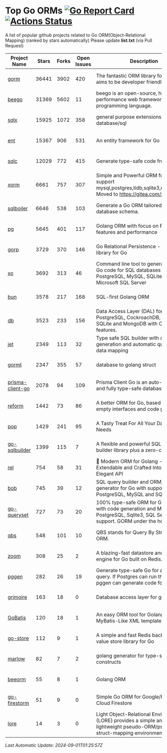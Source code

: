 # Top Go ORMs [![Go Report Card](https://goreportcard.com/badge/github.com/d-tsuji/awesome-go-orms)](https://goreportcard.com/report/github.com/d-tsuji/awesome-go-orms) [![Actions Status](https://github.com/d-tsuji/awesome-go-orms/workflows/CI/badge.svg)](https://github.com/d-tsuji/awesome-go-orms/actions)
A list of popular github projects related to Go ORM(Object-Relational Mapping) (ranked by stars automatically)
Please update **list.txt** (via Pull Request)

| Project Name | Stars | Forks | Open Issues | Description | Last Update |
| ------------ | ----- | ----- | ----------- | ----------- | ----------- |
| [gorm](https://github.com/go-gorm/gorm) | 36441 | 3902 | 420 | The fantastic ORM library for Golang, aims to be developer friendly | 2024-09-01 00:06:59 |
| [beego](https://github.com/beego/beego) | 31369 | 5602 | 11 | beego is an open-source, high-performance web framework for the Go programming language. | 2024-08-31 17:29:42 |
| [sqlx](https://github.com/jmoiron/sqlx) | 15925 | 1072 | 358 | general purpose extensions to golang's database/sql | 2024-08-31 12:10:56 |
| [ent](https://github.com/ent/ent) | 15367 | 906 | 531 | An entity framework for Go | 2024-08-31 17:50:54 |
| [sqlc](https://github.com/sqlc-dev/sqlc) | 12029 | 772 | 415 | Generate type-safe code from SQL | 2024-09-01 01:03:52 |
| [xorm](https://github.com/go-xorm/xorm) | 6661 | 757 | 307 | Simple and Powerful ORM for Go, support mysql,postgres,tidb,sqlite3,mssql,oracle, Moved to https://gitea.com/xorm/xorm | 2024-08-28 19:40:15 |
| [sqlboiler](https://github.com/volatiletech/sqlboiler) | 6646 | 538 | 103 | Generate a Go ORM tailored to your database schema. | 2024-08-31 20:24:11 |
| [pg](https://github.com/go-pg/pg) | 5645 | 401 | 117 | Golang ORM with focus on PostgreSQL features and performance | 2024-08-31 15:39:09 |
| [gorp](https://github.com/go-gorp/gorp) | 3729 | 370 | 146 | Go Relational Persistence - an ORM-ish library for Go | 2024-08-26 06:49:48 |
| [xo](https://github.com/xo/xo) | 3692 | 313 | 46 | Command line tool to generate idiomatic Go code for SQL databases supporting PostgreSQL, MySQL, SQLite, Oracle, and Microsoft SQL Server | 2024-08-28 20:20:38 |
| [bun](https://github.com/uptrace/bun) | 3578 | 217 | 168 | SQL-first Golang ORM | 2024-08-31 19:37:32 |
| [db](https://github.com/upper/db) | 3523 | 233 | 156 | Data Access Layer (DAL) for PostgreSQL, CockroachDB, MySQL, SQLite and MongoDB with ORM-like features. | 2024-08-25 21:02:26 |
| [jet](https://github.com/go-jet/jet) | 2349 | 113 | 32 | Type safe SQL builder with code generation and automatic query result data mapping | 2024-08-31 09:21:01 |
| [gormt](https://github.com/xxjwxc/gormt) | 2347 | 355 | 57 | database to golang struct | 2024-08-28 09:15:12 |
| [prisma-client-go](https://github.com/steebchen/prisma-client-go) | 2078 | 94 | 109 | Prisma Client Go is an auto-generated and fully type-safe database client | 2024-08-31 15:09:19 |
| [reform](https://github.com/go-reform/reform) | 1442 | 73 | 86 | A better ORM for Go, based on non-empty interfaces and code generation. | 2024-08-29 04:26:46 |
| [pop](https://github.com/gobuffalo/pop) | 1429 | 241 | 95 | A Tasty Treat For All Your Database Needs | 2024-08-29 01:59:56 |
| [go-sqlbuilder](https://github.com/huandu/go-sqlbuilder) | 1399 | 115 | 7 | A flexible and powerful SQL string builder library plus a zero-config ORM. | 2024-08-31 17:01:21 |
| [rel](https://github.com/go-rel/rel) | 754 | 58 | 31 | :gem: Modern ORM for Golang - Testable, Extendable and Crafted Into a Clean and Elegant API | 2024-08-31 19:04:43 |
| [bob](https://github.com/stephenafamo/bob) | 745 | 39 | 12 | SQL query builder and ORM/Factory generator for Go with support for PostgreSQL, MySQL and SQLite | 2024-08-30 13:44:31 |
| [go-queryset](https://github.com/jirfag/go-queryset) | 727 | 73 | 20 | 100% type-safe ORM for Go (Golang) with code generation and MySQL, PostgreSQL, Sqlite3, SQL Server support. GORM under the hood. | 2024-08-04 14:32:05 |
| [qbs](https://github.com/coocood/qbs) | 548 | 101 | 10 | QBS stands for Query By Struct. A Go ORM. | 2024-05-23 13:06:26 |
| [zoom](https://github.com/albrow/zoom) | 308 | 25 | 2 | A blazing-fast datastore and querying engine for Go built on Redis. | 2024-08-22 23:41:41 |
| [pggen](https://github.com/jschaf/pggen) | 282 | 26 | 19 | Generate type-safe Go for any Postgres query. If Postgres can run the query, pggen can generate code for it. | 2024-08-29 00:08:59 |
| [grimoire](https://github.com/Fs02/grimoire) | 163 | 18 | 0 | Database access layer for golang | 2024-07-06 08:58:27 |
| [GoBatis](https://github.com/mei-rune/GoBatis) | 120 | 18 | 1 | An easy ORM tool for Golang, support MyBatis-Like XML template SQL | 2024-08-26 10:59:23 |
| [go-store](https://github.com/gosuri/go-store) | 112 | 9 | 1 | A simple and fast Redis backed key-value store library for Go | 2023-09-25 03:42:25 |
| [marlow](https://github.com/dadleyy/marlow) | 82 | 7 | 2 | golang generator for type-safe sql api constructs | 2024-01-25 13:28:04 |
| [beeorm](https://github.com/latolukasz/beeorm) | 55 | 8 | 1 | Golang ORM | 2024-01-09 19:00:44 |
| [go-firestorm](https://github.com/jschoedt/go-firestorm) | 51 | 9 | 0 | Simple Go ORM for Google/Firebase Cloud Firestore | 2024-08-10 22:23:33 |
| [lore](https://github.com/abrahambotros/lore) | 14 | 3 | 0 | Light Object-Relational Environment (LORE) provides a simple and lightweight pseudo-ORM/pseudo-struct-mapping environment for Go | 2023-09-25 08:03:17 |

*Last Automatic Update: 2024-09-01T01:25:57Z*